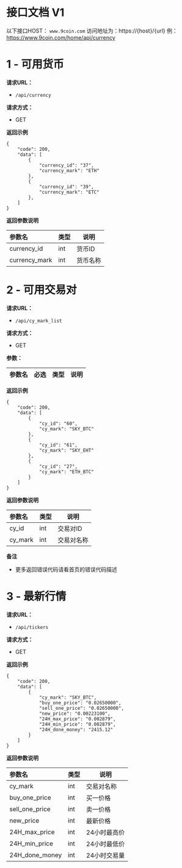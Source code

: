 # 接口文档 V1

以下接口HOST： `www.9coin.com`
访问地址为：https://{host}/{url}
例：https://www.9coin.com/home/api/currency

# 1 - 可用货币

**请求URL：** 
- ` /api/currency `
  
**请求方式：**
- GET 

 **返回示例**

``` 
{
    "code": 200,
    "data": [
        {
            "currency_id": "37",
            "currency_mark": "ETH"
        },
        {
            "currency_id": "39",
            "currency_mark": "ETC"
        },
    ]
}
```

 **返回参数说明** 

|参数名|类型|说明|
|:-----  |:-----|-----                           |
|currency_id |int   |货币ID  |
|currency_mark |int   |货币名称  |


    

# 2 - 可用交易对

**请求URL：** 
- ` /api/cy_mark_list `
  
**请求方式：**
- GET 

**参数：** 

|参数名|必选|类型|说明|
|:----    |:---|:----- |-----   |

 **返回示例**

``` 
{
    "code": 200,
    "data": [
        {
            "cy_id": "60",
            "cy_mark": "SKY_BTC"
        },
        {
            "cy_id": "61",
            "cy_mark": "SKY_EHT"
        },
        {
            "cy_id": "27",
            "cy_mark": "ETH_BTC"
        }
    ]
}
```

 **返回参数说明** 

|参数名|类型|说明|
|:-----  |:-----|-----                           |
|cy_id |int   |交易对ID  |
|cy_mark |int   |交易对名称  |

 **备注** 

- 更多返回错误代码请看首页的错误代码描述



    
# 3 - 最新行情

**请求URL：** 
- ` /api/tickers `
  
**请求方式：**
- GET
 
 **返回示例**

``` 
{
    "code": 200,
    "data": [
        {
            "cy_mark": "SKY_BTC",
            "buy_one_price": "0.02650000",
            "sell_one_price": "0.02650000",
            "new_price": "0.00223100",
            "24H_max_price": "0.002879",
            "24H_min_price": "0.002879",
            "24H_done_money": "2415.12"
        }
    ]
}
```

 **返回参数说明** 

|参数名|类型|说明|
|:-----  |:-----|-----                           |
|cy_mark |int   |交易对名称  |
|buy_one_price |int   |买一价格  |
|sell_one_price |int   |卖一价格  |
|new_price |int   |最新价格  |
|24H_max_price |int   |24小时最高价  |
|24H_min_price |int   |24小时最低价  |
|24H_done_money |int   |24小时交易量  |


